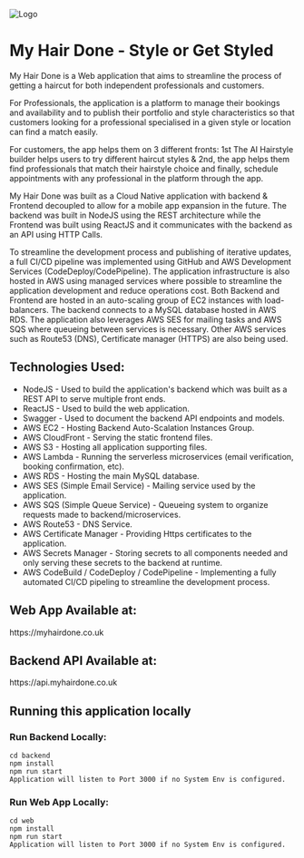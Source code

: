 ![Logo](https://myhairdone-portfolioimages.s3-eu-west-1.amazonaws.com/Header+Logo+1200px.png)

# My Hair Done - Style or Get Styled
My Hair Done is a Web application that aims to streamline the process of getting a haircut for both independent professionals and customers. <br>

For Professionals, the application is a platform to manage their bookings and availability and to publish their portfolio and style characteristics so that customers looking for a professional specialised in a given style or location can find a match easily. <br> 

For customers, the app helps them on 3 different fronts: 1st The AI Hairstyle builder helps users to try different haircut styles & 2nd, the app helps them find professionals that match their hairstyle choice and finally, schedule appointments with any professional in the platform through the app. <br> 

My Hair Done was built as a Cloud Native application with backend & Frontend decoupled to allow for a mobile app expansion in the future. The backend was built in NodeJS using the REST architecture while the Frontend was built using ReactJS and it communicates with the backend as an API using HTTP Calls. <br> 

To streamline the development process and publishing of iterative updates, a full CI/CD pipeline was implemented using GitHub and AWS Development Services (CodeDeploy/CodePipeline).  The application infrastructure is also hosted in AWS using managed services where possible to streamline the application development and reduce operations cost. Both Backend and Frontend are hosted in an auto-scaling group of EC2 instances with load-balancers. The backend connects to a MySQL database hosted in AWS RDS. The application also leverages AWS SES for mailing tasks and AWS SQS where queueing between services is necessary. Other AWS services such as Route53 (DNS), Certificate manager (HTTPS) are also being used.  

<h2>Technologies Used:</h2>
<ul>
 <li>NodeJS - Used to build the application's backend which was built as a REST API to serve multiple front ends.</li>
 <li>ReactJS - Used to build the web application.</li>
 <li>Swagger - Used to document the backend API endpoints and models.</li>
 <li>AWS EC2 - Hosting Backend Auto-Scalation Instances Group.</li>
 <li>AWS CloudFront - Serving the static frontend files.</li>
 <li>AWS S3 - Hosting all application supporting files.</li>
 <li>AWS Lambda - Running the serverless microservices (email verification, booking confirmation, etc).</li>
 <li>AWS RDS - Hosting the main MySQL database.</li>
 <li>AWS SES (Simple Email Service) - Mailing service used by the application.</li>
 <li>AWS SQS (Simple Queue Service) - Queueing system to organize requests made to backend/microservices.</li>
 <li>AWS Route53 - DNS Service.</li>
 <li>AWS Certificate Manager - Providing Https certificates to the application.</li>
 <li>AWS Secrets Manager - Storing secrets to all components needed and only serving these secrets to the backend at runtime.</li>
 <li>AWS CodeBuild / CodeDeploy / CodePipeline - Implementing a fully automated CI/CD pipeling to streamline the development process.</li>
</ul>

<h2>Web App Available at:</h2>
https://myhairdone.co.uk</br>

<h2>Backend API Available at:</h2>
https://api.myhairdone.co.uk</br>

<h2>Running this application locally</h2>
<h3>Run Backend Locally:</h3>
<code>cd backend</code></br>
<code>npm install</code></br>
<code>npm run start</code></br>
<code>Application will listen to Port 3000 if no System Env is configured.</code></br>

<h3>Run Web App Locally:</h3>
<code>cd web</code></br>
<code>npm install</code></br>
<code>npm run start</code></br>
<code>Application will listen to Port 3000 if no System Env is configured.</code></br>
